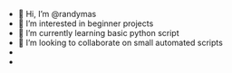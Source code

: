 - 👋 Hi, I’m @randymas
- 👀 I’m interested in beginner projects
- 🌱 I’m currently learning basic python script
- 💞️ I’m looking to collaborate on small automated scripts
- 
- 
  

<!---
randymas/randymas is a ✨ special ✨ repository because its `README.md` (this file) appears on your GitHub profile.
You can click the Preview link to take a look at your changes.
--->
